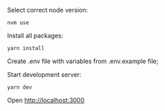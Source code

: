 Select correct node version:

```
nvm use
```

Install all packages:

```
yarn install
```

Create .env file with variables from .env.example file;

Start development server:

```
yarn dev
```

Open [http://localhost:3000](http://localhost:3000)
